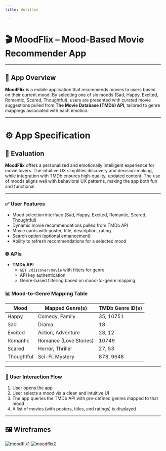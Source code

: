 ```yaml
---
title: Untitled

---
```


# 🎬 MoodFlix – Mood-Based Movie Recommender App

---

## 📱 App Overview

**MoodFlix** is a mobile application that recommends movies to users based on their current mood. By selecting one of six moods (Sad, Happy, Excited, Romantic, Scared, Thoughtful), users are presented with curated movie suggestions pulled from **The Movie Database (TMDb) API**, tailored to genre mappings associated with each emotion.

---

# ⚙️ App Specification

## 📝 Evaluation

**MoodFlix** offers a personalized and emotionally intelligent experience for movie lovers. The intuitive UX simplifies discovery and decision-making, while integration with TMDb ensures high-quality, updated content. The use of moods aligns well with behavioral UX patterns, making the app both fun and functional.

---



### ✅ User Features

- Mood selection interface (Sad, Happy, Excited, Romantic, Scared, Thoughtful)
- Dynamic movie recommendations pulled from TMDb API
- Movie cards with poster, title, description, rating
- Search option (optional enhancement)
- Ability to refresh recommendations for a selected mood

### 🌐 APIs

- **TMDb API**
  - `GET /discover/movie` with filters for genre
  - API key authentication
  - Genre-based filtering based on mood-to-genre mapping

### 📊 Mood-to-Genre Mapping Table

| Mood       | Mapped Genre(s)         | TMDb Genre ID(s) |
|------------|--------------------------|------------------|
| Happy        | Comedy, Family                    | 35, 10751               |
| Sad      | Drama           | 18      |
| Excited    | Action, Adventure        | 28, 12           |
| Romantic   | Romance (Love Stories)          | 10749      |
| Scared     | Horror, Thriller         | 27, 53           |
| Thoughtful | Sci-Fi, Mystery     | 878, 9648         |

---

### 🤝 User Interaction Flow

1. User opens the app
2. User selects a mood via a clean and intuitive UI
3. The app queries the TMDb API with pre-defined genres mapped to that mood
4. A list of movies (with posters, titles, and ratings) is displayed

---

## 🖼️ Wireframes
![moodflix1](https://hackmd.io/_uploads/SysCSHldlx.png)
![moodflix2](https://hackmd.io/_uploads/HyNyIHldlg.png)

